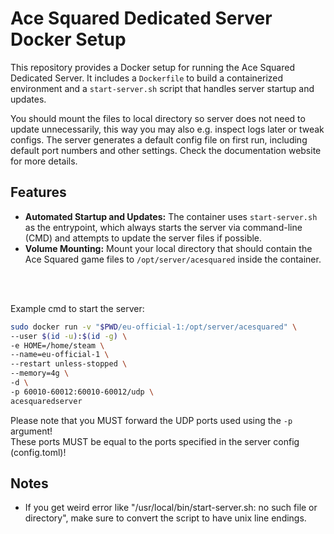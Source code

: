 # Ace Squared Dedicated Server Docker Setup

This repository provides a Docker setup for running the Ace Squared Dedicated Server. It includes a `Dockerfile` to build a containerized environment and a `start-server.sh` script that handles server startup and updates.

You should mount the files to local directory so server does not need to update unnecessarily, this way you may also e.g. inspect logs later or tweak configs. The server generates a default config file on first run, including default port numbers and other settings. Check the documentation website for more details.

## Features
- **Automated Startup and Updates:** The container uses `start-server.sh` as the entrypoint, which always starts the server via command-line (CMD) and attempts to update the server files if possible.
- **Volume Mounting:** Mount your local directory that should contain the Ace Squared game files to `/opt/server/acesquared` inside the container.

<br>
<br>

Example cmd to start the server:
```bash
sudo docker run -v "$PWD/eu-official-1:/opt/server/acesquared" \
--user $(id -u):$(id -g) \
-e HOME=/home/steam \
--name=eu-official-1 \
--restart unless-stopped \
--memory=4g \
-d \
-p 60010-60012:60010-60012/udp \
acesquaredserver
```

Please note that you MUST forward the UDP ports used using the ```-p``` argument!<br>
These ports MUST be equal to the ports specified in the server config (config.toml)!


## Notes
- If you get weird error like "/usr/local/bin/start-server.sh: no such file or directory",
make sure to convert the script to have unix line endings.